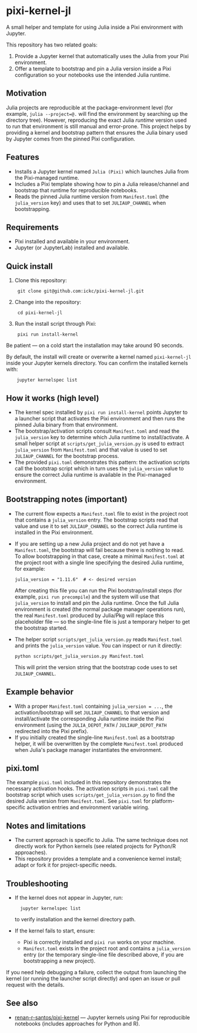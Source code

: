 # pixi-kernel-jl

A small helper and template for using Julia inside a Pixi environment with Jupyter.

This repository has two related goals:

1. Provide a Jupyter kernel that automatically uses the Julia from your Pixi environment.
2. Offer a template to bootstrap and pin a Julia version inside a Pixi configuration so your notebooks use the intended Julia runtime.

## Motivation

Julia projects are reproducible at the package-environment level (for example, `julia --project=@.` will find the environment by searching up the directory tree). However, reproducing the exact Julia *runtime* version used to run that environment is still manual and error-prone. This project helps by providing a kernel and bootstrap pattern that ensures the Julia binary used by Jupyter comes from the pinned Pixi configuration.

## Features

- Installs a Jupyter kernel named `Julia (Pixi)` which launches Julia from the Pixi-managed runtime.
- Includes a Pixi template showing how to pin a Julia release/channel and bootstrap that runtime for reproducible notebooks.
- Reads the pinned Julia runtime version from `Manifest.toml` (the `julia_version` key) and uses that to set `JULIAUP_CHANNEL` when bootstrapping.

## Requirements

- Pixi installed and available in your environment.
- Jupyter (or JupyterLab) installed and available.

## Quick install

1. Clone this repository:

        git clone git@github.com:ickc/pixi-kernel-jl.git

2. Change into the repository:

        cd pixi-kernel-jl

3. Run the install script through Pixi:

        pixi run install-kernel

Be patient — on a cold start the installation may take around 90 seconds.

By default, the install will create or overwrite a kernel named `pixi-kernel-jl` inside your Jupyter kernels directory. You can confirm the installed kernels with:

        jupyter kernelspec list

## How it works (high level)

- The kernel spec installed by `pixi run install-kernel` points Jupyter to a launcher script that activates the Pixi environment and then runs the pinned Julia binary from that environment.
- The bootstrap/activation scripts consult `Manifest.toml` and read the `julia_version` key to determine which Julia runtime to install/activate. A small helper script at `scripts/get_julia_version.py` is used to extract `julia_version` from `Manifest.toml` and that value is used to set `JULIAUP_CHANNEL` for the bootstrap process.
- The provided `pixi.toml` demonstrates this pattern: the activation scripts call the bootstrap script which in turn uses the `julia_version` value to ensure the correct Julia runtime is available in the Pixi-managed environment.

## Bootstrapping notes (important)

- The current flow expects a `Manifest.toml` file to exist in the project root that contains a `julia_version` entry. The bootstrap scripts read that value and use it to set `JULIAUP_CHANNEL` so the correct Julia runtime is installed in the Pixi environment.
- If you are setting up a new Julia project and do not yet have a `Manifest.toml`, the bootstrap will fail because there is nothing to read. To allow bootstrapping in that case, create a minimal `Manifest.toml` at the project root with a single line specifying the desired Julia runtime, for example:

    `julia_version = "1.11.6"  # <- desired version`

  After creating this file you can run the Pixi bootstrap/install steps (for example, `pixi run precompile`) and the system will use that `julia_version` to install and pin the Julia runtime. Once the full Julia environment is created (the normal package manager operations run), the real `Manifest.toml` produced by Julia/Pkg will replace this placeholder file — so the single-line file is just a temporary helper to get the bootstrap started.

- The helper script `scripts/get_julia_version.py` reads `Manifest.toml` and prints the `julia_version` value. You can inspect or run it directly:

    `python scripts/get_julia_version.py Manifest.toml`

  This will print the version string that the bootstrap code uses to set `JULIAUP_CHANNEL`.

## Example behavior

- With a proper `Manifest.toml` containing `julia_version = ...`, the activation/bootstrap will set `JULIAUP_CHANNEL` to that version and install/activate the corresponding Julia runtime inside the Pixi environment (using the `JULIA_DEPOT_PATH` / `JULIAUP_DEPOT_PATH` redirected into the Pixi prefix).
- If you initially created the single-line `Manifest.toml` as a bootstrap helper, it will be overwritten by the complete `Manifest.toml` produced when Julia's package manager instantiates the environment.

## pixi.toml

The example `pixi.toml` included in this repository demonstrates the necessary activation hooks. The activation scripts in `pixi.toml` call the bootstrap script which uses `scripts/get_julia_version.py` to find the desired Julia version from `Manifest.toml`. See `pixi.toml` for platform-specific activation entries and environment variable wiring.

## Notes and limitations

- The current approach is specific to Julia. The same technique does not directly work for Python kernels (see related projects for Python/R approaches).
- This repository provides a template and a convenience kernel install; adapt or fork it for project-specific needs.

## Troubleshooting

- If the kernel does not appear in Jupyter, run:

        jupyter kernelspec list

    to verify installation and the kernel directory path.

- If the kernel fails to start, ensure:
    - Pixi is correctly installed and `pixi run` works on your machine.
    - `Manifest.toml` exists in the project root and contains a `julia_version` entry (or the temporary single-line file described above, if you are bootstrapping a new project).

If you need help debugging a failure, collect the output from launching the kernel (or running the launcher script directly) and open an issue or pull request with the details.

## See also

- [renan-r-santos/pixi-kernel](https://github.com/renan-r-santos/pixi-kernel) — Jupyter kernels using Pixi for reproducible notebooks (includes approaches for Python and R).
